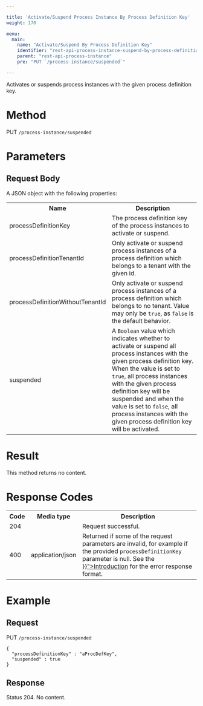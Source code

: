 ```yaml
---

title: 'Activate/Suspend Process Instance By Process Definition Key'
weight: 170

menu:
  main:
    name: "Activate/Suspend By Process Definition Key"
    identifier: "rest-api-process-instance-suspend-by-process-definition-key"
    parent: "rest-api-process-instance"
    pre: "PUT `/process-instance/suspended`"

---
```



Activates or suspends process instances with the given process definition key.

# Method

PUT `/process-instance/suspended`

# Parameters

## Request Body

A JSON object with the following properties:

<table class="table table-striped">
  <tr>
    <th>Name</th>
    <th>Description</th>
  </tr>
  <tr>
    <td>processDefinitionKey</td>
    <td>The process definition key of the process instances to activate or suspend.</td>
  </tr>
  <tr>
    <td>processDefinitionTenantId</td>
    <td>Only activate or suspend process instances of a process definition which belongs to a tenant with the given id.</td>
  </tr>
  <tr>
    <td>processDefinitionWithoutTenantId</td>
    <td>Only activate or suspend process instances of a process definition which belongs to no tenant. Value may only be <code>true</code>, as <code>false</code> is the default behavior.</td>
  </tr>  
  <tr>
    <td>suspended</td>
    <td>A <code>Boolean</code> value which indicates whether to activate or suspend all process instances with the given process definition key. When the value is set to <code>true</code>, all process instances with the given process definition key will be suspended and when the value is set to <code>false</code>, all process instances with the given process definition key will be activated.</td>
  </tr>
</table>


# Result

This method returns no content.

  
# Response Codes

<table class="table table-striped">
  <tr>
    <th>Code</th>
    <th>Media type</th>
    <th>Description</th>
  </tr>
  <tr>
    <td>204</td>
    <td></td>
    <td>Request successful.</td>
  </tr>
  <tr>
    <td>400</td>
    <td>application/json</td>
    <td>Returned if some of the request parameters are invalid, for example if the provided <code>processDefinitionKey</code> parameter is null. See the <a href="../../reference/rest/overview/_index.md#error-handling" >}}">Introduction</a> for the error response format.</td>
  </tr>
</table>

  
# Example

## Request

PUT `/process-instance/suspended`
  
    {
      "processDefinitionKey" : "aProcDefKey",
      "suspended" : true
    }
     
## Response
    
Status 204. No content.